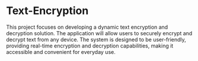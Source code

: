 # Text-Encryption
This project focuses on developing a dynamic text encryption and decryption solution. The application will allow users to securely encrypt and decrypt text from any device. The system is designed to be user-friendly, providing real-time encryption and decryption capabilities, making it accessible and convenient for everyday use.
